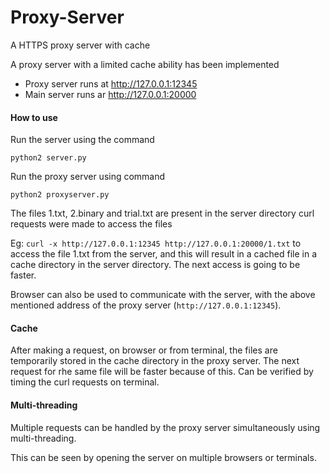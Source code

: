 # Proxy-Server
A HTTPS proxy server with cache

A proxy server with a limited cache ability has been implemented
* Proxy server runs at http://127.0.0.1:12345
* Main server runs ar http://127.0.0.1:20000

#### How to use

Run the server using the command
```
python2 server.py
```

Run the proxy server using command
```
python2 proxyserver.py
```

The files 1.txt, 2.binary and trial.txt are present in the server directory
curl requests were made to access the files

Eg: ```curl -x http://127.0.0.1:12345 http://127.0.0.1:20000/1.txt``` to access the file 1.txt from the server, and this will result in a cached file in a cache directory in the server directory. The next access is going to be faster.

Browser can also be used to communicate with the server, with the above mentioned address of the proxy server (```http://127.0.0.1:12345```).

#### Cache

After making a request, on browser or from terminal, the files are temporarily stored in the cache directory in the proxy server. The next request for rhe same file will be faster because of this. Can be verified by timing the curl requests on terminal.

#### Multi-threading

Multiple requests can be handled by the proxy server simultaneously using multi-threading.

This can be seen by opening the server on multiple browsers or terminals.
